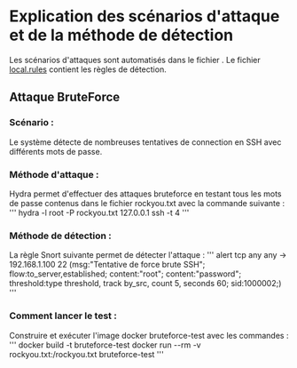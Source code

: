 # Explication des scénarios d'attaque et de la méthode de détection
Les scénarios d'attaques sont automatisés dans le fichier []().
Le fichier [local.rules](snort/etc/snort/rules/local.rules) contient les règles de détection.

## Attaque BruteForce
### Scénario :
Le système détecte de nombreuses tentatives de connection en SSH avec différents mots de passe.

### Méthode d'attaque :
Hydra permet d'effectuer des attaques bruteforce en testant tous les mots de passe contenus dans le fichier rockyou.txt avec la commande suivante :
'''
hydra -l root -P rockyou.txt 127.0.0.1 ssh -t 4
'''

### Méthode de détection :
La règle Snort suivante permet de détecter l'attaque :
'''
alert tcp any any -> 192.168.1.100 22 (msg:"Tentative de force brute SSH"; flow:to_server,established; content:"root"; content:"password"; threshold:type threshold, track by_src, count 5, seconds 60; sid:1000002;)
'''

### Comment lancer le test :
Construire et exécuter l'image docker bruteforce-test avec les commandes :
'''
docker build -t bruteforce-test
docker run --rm -v rockyou.txt:/rockyou.txt bruteforce-test
'''

